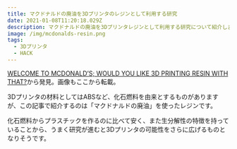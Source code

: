 ```yaml
---
title: マクドナルドの廃油を3Dプリンタのレジンとして利用する研究
date: 2021-01-08T11:20:18.029Z
description: マクドナルドの廃油を3Dプリンタレジンとして利用する研究について紹介します。
image: /img/mcdonalds-resin.png
tags:
  - 3Dプリンタ
  - HACK
---
```

[WELCOME TO MCDONALD’S; WOULD YOU LIKE 3D PRINTING RESIN WITH THAT?](https://hackaday.com/2020/02/10/welcome-to-mcdonalds-would-you-like-3d-printing-resin-with-that/)から発見。画像もここから転載。

3Dプリンタの材料としてはABSなど、化石燃料を由来とするものがありますが、この記事で紹介するのは「マクドナルドの廃油」を使ったレジンです。

化石燃料からプラスチックを作るのに比べて安く、また生分解性の特徴を持っていることから、うまく研究が進むと3Dプリンタの可能性をさらに広げるものとなりそうです。
